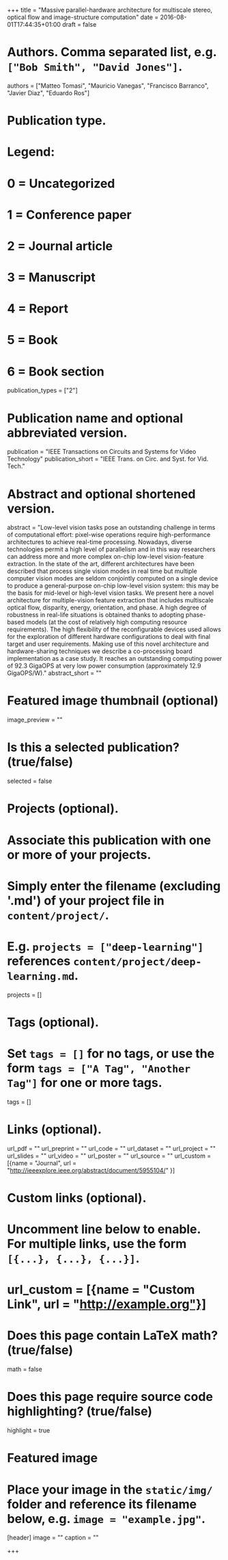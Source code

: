 +++
title = "Massive parallel-hardware architecture for multiscale stereo, optical flow and image-structure computation"
date = 2016-08-01T17:44:35+01:00
draft = false

# Authors. Comma separated list, e.g. `["Bob Smith", "David Jones"]`.
authors = ["Matteo Tomasi", "Mauricio Vanegas", "Francisco Barranco", "Javier Diaz", "Eduardo Ros"]
    
# Publication type.
# Legend:
# 0 = Uncategorized
# 1 = Conference paper
# 2 = Journal article
# 3 = Manuscript
# 4 = Report
# 5 = Book
# 6 = Book section
publication_types = ["2"]

# Publication name and optional abbreviated version.
publication = "IEEE Transactions on Circuits and Systems for Video Technology"
publication_short = "IEEE Trans. on Circ. and Syst. for Vid. Tech."

# Abstract and optional shortened version.
abstract = "Low-level vision tasks pose an outstanding challenge in terms of computational effort: pixel-wise operations require high-performance architectures to achieve real-time processing. Nowadays, diverse technologies permit a high level of parallelism and in this way researchers can address more and more complex on-chip low-level vision-feature extraction. In the state of the art, different architectures have been described that process single vision modes in real time but multiple computer vision modes are seldom conjointly computed on a single device to produce a general-purpose on-chip low-level vision system: this may be the basis for mid-level or high-level vision tasks. We present here a novel architecture for multiple-vision feature extraction that includes multiscale optical flow, disparity, energy, orientation, and phase. A high degree of robustness in real-life situations is obtained thanks to adopting phase-based models (at the cost of relatively high computing resource requirements). The high flexibility of the reconfigurable devices used allows for the exploration of different hardware configurations to deal with final target and user requirements. Making use of this novel architecture and hardware-sharing techniques we describe a co-processing board implementation as a case study. It reaches an outstanding computing power of 92.3 GigaOPS at very low power consumption (approximately 12.9 GigaOPS/W)."
abstract_short = ""

# Featured image thumbnail (optional)
image_preview = ""

# Is this a selected publication? (true/false)
selected = false

# Projects (optional).
#   Associate this publication with one or more of your projects.
#   Simply enter the filename (excluding '.md') of your project file in `content/project/`.
#   E.g. `projects = ["deep-learning"]` references `content/project/deep-learning.md`.
projects = []

# Tags (optional).
#   Set `tags = []` for no tags, or use the form `tags = ["A Tag", "Another Tag"]` for one or more tags.
tags = []

# Links (optional).
url_pdf = ""
url_preprint = ""
url_code = ""
url_dataset = ""
url_project = ""
url_slides = ""
url_video = ""
url_poster = ""
url_source = ""
url_custom = [{name = "Journal", url = "http://ieeexplore.ieee.org/abstract/document/5955104/" }]

# Custom links (optional).
#   Uncomment line below to enable. For multiple links, use the form `[{...}, {...}, {...}]`.
# url_custom = [{name = "Custom Link", url = "http://example.org"}]

# Does this page contain LaTeX math? (true/false)
math = false

# Does this page require source code highlighting? (true/false)
highlight = true

# Featured image
# Place your image in the `static/img/` folder and reference its filename below, e.g. `image = "example.jpg"`.
[header]
image = ""
caption = ""

+++

